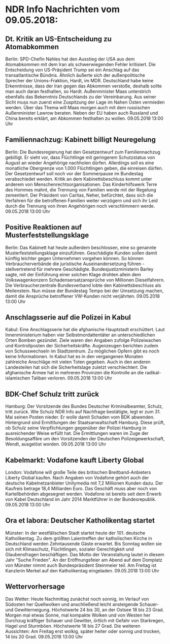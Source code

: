 # NDR Info Nachrichten vom 09.05.2018:


## Dt. Kritik an US-Entscheidung zu Atomabkommen
Berlin:	SPD-Chefin Nahles hat den Ausstieg der USA aus dem Atomabkommen mit dem Iran als schwerwiegenden Fehler kritisiert. Die Entscheidung von US-Präsident Trump sei ein Anschlag auf das transatlantische Bündnis. Ähnlich äußerte sich der außenpolitische Sprecher der Unions-Fraktion, Hardt, im MDR. Deutschland habe keine Erkenntnisse, dass der Iran gegen das Abkommen verstoße, deshalb sollte man auch daran festhalten, so Hardt. Außenminister Maas unterstrich ebenfalls das Bekenntnis Deutschlands zu der Vereinbarung. Aus seiner Sicht muss nun zuerst eine Zuspitzung der Lage im Nahen Osten vermieden werden. Über das Thema will Maas morgen auch mit dem russischen Außenminister Lawrow beraten. Neben der EU haben auch Russland und China bereits erklärt, am Abkommen festhalten zu wollen. 09.05.2018 13:00 Uhr 

## Familiennachzug: Kabinett billigt Neuregelung
Berlin: Die Bundesregierung hat den Gesetzentwurf zum Familiennachzug gebilligt. Er sieht vor, dass Flüchtlinge mit geringerem Schutzstatus von August an wieder Angehörige nachholen dürfen. Allerdings soll es eine monatliche Obergrenze von 1.000 Flüchtlingen geben, die einreisen dürfen. Der Gesetzentwurf soll noch vor der Sommerpause im Bundestag verabschiedet werden. Kritik an dem Kabinettsbeschluss kommt unter anderem von Menschenrechtsorganisationen. Das Kinderhilfswerk Terre des Hommes mahnt, die Trennung von Familien werde mit der Regelung zementiert. Der Präsident von Caritas, Neher, befürchtet, dass sich die Verfahren für die betroffenen Familien weiter verzögern und sich ihr Leid durch die Trennung von ihren Angehörigen noch verschlimmern werde. 09.05.2018 13:00 Uhr 

## Positive Reaktionen auf Musterfeststellungsklage
Berlin: Das Kabinett hat heute außerdem beschlossen, eine so genannte Musterfeststellungsklage einzuführen. Geschädigte Kunden sollen damit künftig leichter gegen Unternehmen vorgehen können. So können Verbraucherverbände die juristische Auseinandersetzung führen - stellvertretend für mehrere Geschädigte. Bundesjustizministerin Barley sagte, mit der Einführung einer solchen Klage drohten allein dem Volkswagenkonzern Schadensersatzansprüche von Millionen Dieselfahrern. Die Verbraucherzentrale Bundesverband lobte den Kabinettsbeschluss als Meilenstein. Nun müsse der Bundestag Tempo bei der Umsetzung machen, damit die Ansprüche betroffener VW-Kunden nicht verjährten. 09.05.2018 13:00 Uhr 

## Anschlagsserie auf die Polizei in Kabul
Kabul: Eine Anschlagsserie hat die afghanische Hauptstadt erschüttert. Laut Innenministerium haben vier Selbstmordattentäter an unterschiedlichen Orten Bomben gezündet. Ziele waren den Angaben zufolge Polizeiwachen und Kontrollposten der Sicherheitskräfte. Augenzeugen berichten zudem von Schusswechseln im Stadtzentrum. Zu möglichen Opfern gibt es noch keine Informationen. In Kabul hat es in den vergangenen Monaten zahlreiche Anschläge mit vielen Toten gegeben. Auch in den anderen Landesteilen hat sich die Sicherheitslage zuletzt verschlechtert. Die afghanische Armee hat in mehreren Provinzen die Kontrolle an die radikal-islamischen Taliban verloren. 09.05.2018 13:00 Uhr 

## BDK-Chef Schulz tritt zurück
Hamburg:	     Der Vorsitzende des Bundes Deutscher Kriminalbeamter, Schulz, tritt zurück. Wie Schulz NDR Info auf Nachfrage bestätigte, legt er zum 31. Mai seinen Posten nieder. Er wolle damit Schaden vom BDK abwenden. Hintergrund sind Ermittlungen der Staatsanwaltschaft Hamburg. Diese prüft, ob Schulz seine Verpflichtungen gegenüber der Polizei Hamburg in ausreichender Weise erfüllt hat. Die Ermittlungen waren im Zuge der Besoldungsaffäre um den Vorsitzenden der Deutschen Polizeigewerkschaft, Wendt, ausgelöst worden. 09.05.2018 13:00 Uhr 

## Kabelmarkt: Vodafone kauft Liberty Global
London:      Vodafone will große Teile des britischen Breitband-Anbieters Liberty Global kaufen. Nach Angaben von Vodafone gehört auch der deutsche Kabelnetzanbieter Unitymedia mit 7,2 Millionen Kunden dazu. Der Kaufreis betrage 18,4 Milliarden Euro. Das Geschäft muss aber noch von Kartellbehörden abgesegnet werden. Vodafone ist bereits seit dem Erwerb von Kabel Deutschland im Jahr 2014 Marktführer in der Bundesrepublik. 09.05.2018 13:00 Uhr 

## Ora et labora: Deutscher Katholikentag startet
Münster: In der westfälischen Stadt startet heute der 101. deutsche Katholikentag. Zu dem größten Laientreffen der katholischen Kirche in Deutschland werden Zehntausende Gäste erwartet. Bis Sonntag wollen sie sich mit Klimaschutz, Flüchtlingen, sozialer Gerechtigkeit und Glaubensfragen beschäftigen. Das Motto der Veranstaltung lautet in diesem Jahr "Suche Frieden". An der Eröffnungsfeier am Abend auf dem Domplatz von Münster nimmt auch Bundespräsident Steinmeier teil. Am Freitag ist Kanzlerin Merkel auf den Katholikentag eingeladen. 09.05.2018 13:00 Uhr 

## Wettervorhersage
Das Wetter: Heute Nachmittag zunächst noch sonnig, im Verlauf von Südosten her Quellwolken und anschließend leicht ansteigende Schauer- und Gewitterneigung. Höchstwerte 24 bis 30, an der Ostsee 18 bis 23 Grad. Morgen mal etwas Sonne, mal kompakte Wolken und von Westen her Durchzug kräftiger Schauer und Gewitter, örtlich mit Gefahr von Starkregen, Hagel und Sturmböen. Höchstwerte 16 bis 27 Grad. Die weiteren Aussichten: Am Freitag erst wolkig, später heiter oder sonnig und trocken, 14 bis 20 Grad. 09.05.2018 13:00 Uhr 
